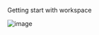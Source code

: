 Getting start with workspace

![image](https://github.com/user-attachments/assets/2fc07ea9-cc29-447b-a67b-46810c90b8d5)
